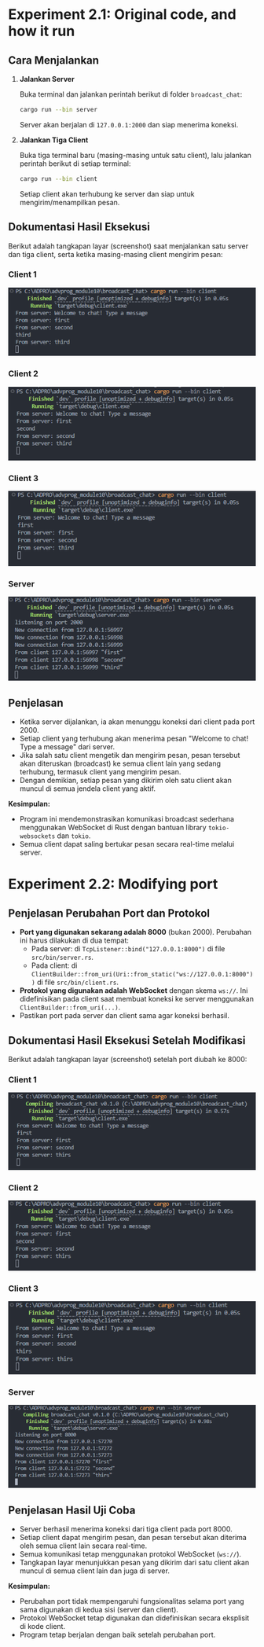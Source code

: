 # Experiment 2.1: Original code, and how it run

## Cara Menjalankan

1. **Jalankan Server**
   
   Buka terminal dan jalankan perintah berikut di folder `broadcast_chat`:
   
   ```bash
   cargo run --bin server
   ```
   Server akan berjalan di `127.0.0.1:2000` dan siap menerima koneksi.

2. **Jalankan Tiga Client**
   
   Buka tiga terminal baru (masing-masing untuk satu client), lalu jalankan perintah berikut di setiap terminal:
   
   ```bash
   cargo run --bin client
   ```
   Setiap client akan terhubung ke server dan siap untuk mengirim/menampilkan pesan.

## Dokumentasi Hasil Eksekusi

Berikut adalah tangkapan layar (screenshot) saat menjalankan satu server dan tiga client, serta ketika masing-masing client mengirim pesan:

### Client 1
![Client 1](images/Cursor_G4y4S1iyyf.png)

### Client 2
![Client 2](images/Cursor_3WrtjR1hv3.png)

### Client 3
![Client 3](images/Cursor_HLQM2WpMTD.png)

### Server
![Server](images/Cursor_73q4JYL3zg.png)

## Penjelasan

- Ketika server dijalankan, ia akan menunggu koneksi dari client pada port 2000.
- Setiap client yang terhubung akan menerima pesan "Welcome to chat! Type a message" dari server.
- Jika salah satu client mengetik dan mengirim pesan, pesan tersebut akan diteruskan (broadcast) ke semua client lain yang sedang terhubung, termasuk client yang mengirim pesan.
- Dengan demikian, setiap pesan yang dikirim oleh satu client akan muncul di semua jendela client yang aktif.

**Kesimpulan:**
- Program ini mendemonstrasikan komunikasi broadcast sederhana menggunakan WebSocket di Rust dengan bantuan library `tokio-websockets` dan `tokio`.
- Semua client dapat saling bertukar pesan secara real-time melalui server.

# Experiment 2.2: Modifying port

## Penjelasan Perubahan Port dan Protokol

- **Port yang digunakan sekarang adalah 8000** (bukan 2000). Perubahan ini harus dilakukan di dua tempat:
  - Pada server: di `TcpListener::bind("127.0.0.1:8000")` di file `src/bin/server.rs`.
  - Pada client: di `ClientBuilder::from_uri(Uri::from_static("ws://127.0.0.1:8000"))` di file `src/bin/client.rs`.
- **Protokol yang digunakan adalah WebSocket** dengan skema `ws://`. Ini didefinisikan pada client saat membuat koneksi ke server menggunakan `ClientBuilder::from_uri(...)`.
- Pastikan port pada server dan client sama agar koneksi berhasil.

## Dokumentasi Hasil Eksekusi Setelah Modifikasi

Berikut adalah tangkapan layar (screenshot) setelah port diubah ke 8000:

### Client 1
![Client 1](images/Cursor_GAOHyzOkDB.png)

### Client 2
![Client 2](images/Cursor_KSvLKaoQuz.png)

### Client 3
![Client 3](images/Cursor_pPRx1gQ2jz.png)

### Server
![Server](images/Cursor_nea3njkrhV.png)

## Penjelasan Hasil Uji Coba

- Server berhasil menerima koneksi dari tiga client pada port 8000.
- Setiap client dapat mengirim pesan, dan pesan tersebut akan diterima oleh semua client lain secara real-time.
- Semua komunikasi tetap menggunakan protokol WebSocket (`ws://`).
- Tangkapan layar menunjukkan pesan yang dikirim dari satu client akan muncul di semua client lain dan juga di server.

**Kesimpulan:**
- Perubahan port tidak mempengaruhi fungsionalitas selama port yang sama digunakan di kedua sisi (server dan client).
- Protokol WebSocket tetap digunakan dan didefinisikan secara eksplisit di kode client.
- Program tetap berjalan dengan baik setelah perubahan port. 